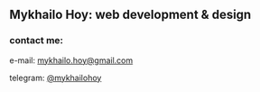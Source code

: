 ## Mykhailo Hoy: web development & design

### contact me:

e-mail: [mykhailo.hoy@gmail.com](mailto:mykhailo.hoy@gmail.com)

telegram: [@mykhailohoy](https://t.me/mykhailohoy)

